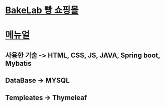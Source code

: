 # [BakeLab 빵 쇼핑몰](http://ec2-3-39-22-132.ap-northeast-2.compute.amazonaws.com:8080)
# [메뉴얼](https://github.com/BlueDestinyUnit/BlueDestinyUnit/blob/main/BakeLab.pdf)
## 사용한 기술 -> HTML, CSS, JS, JAVA, Spring boot, Mybatis
## DataBase -> MYSQL
## Templeates -> Thymeleaf

